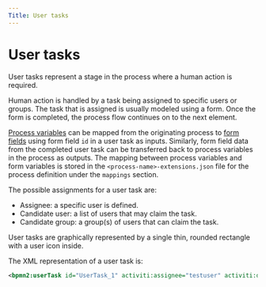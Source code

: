 ```yaml
---
Title: User tasks
---
```


# User tasks
User tasks represent a stage in the process where a human action is required.

Human action is handled by a task being assigned to specific users or groups. The task that is assigned is usually modeled using a form. Once the form is completed, the process flow continues on to the next element. 

[Process variables](../README.md#process-variables) can be mapped from the originating process to [form fields](../../forms/fields.md) using form field `id` in a user task as inputs. Similarly, form field data from the completed user task can be transferred back to process variables in the process as outputs. The mapping between process variables and form variables is stored in the `<process-name>-extensions.json` file for the process definition under the `mappings` section. 

The possible assignments for a user task are:

* Assignee: a specific user is defined.
* Candidate user: a list of users that may claim the task. 
* Candidate group: a group(s) of users that can claim the task. 

User tasks are graphically represented by a single thin, rounded rectangle with a user icon inside. 

The XML representation of a user task is: 

```xml
<bpmn2:userTask id="UserTask_1" activiti:assignee="testuser" activiti:dueDate="2019-02-23T19:08:00" activiti:priority="medium" />
```